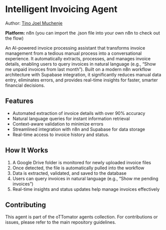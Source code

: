# Intelligent Invoicing Agent

Author: [Tino Joel Muchenje](https://github.com/Tinomuchenje)

**Platform:** n8n (you can import the .json file into your own n8n to check out the flow)

An AI-powered invoice processing assistant that transforms invoice management from a tedious manual process into a conversational experience. It automatically extracts, processes, and manages invoice details, enabling users to query invoices in natural language (e.g., “Show me unpaid invoices from last month”). Built on a modern n8n workflow architecture with Supabase integration, it significantly reduces manual data entry, eliminates errors, and provides real-time insights for faster, smarter financial decisions.

## Features

- Automated extraction of invoice details with over 90% accuracy  
- Natural language queries for instant information retrieval  
- Context-aware validation to minimize errors  
- Streamlined integration with n8n and Supabase for data storage  
- Real-time access to invoice history and status.

## How It Works

1. A Google Drive folder is monitored for newly uploaded invoice files  
2. Once detected, the file is automatically pulled into the workflow  
3. Data is extracted, validated, and saved to the database  
4. Users can query invoices in natural language (e.g., “Show me pending invoices”)  
5. Real-time insights and status updates help manage invoices effectively  

## Contributing

This agent is part of the oTTomator agents collection. For contributions or issues, please refer to the main repository guidelines.


